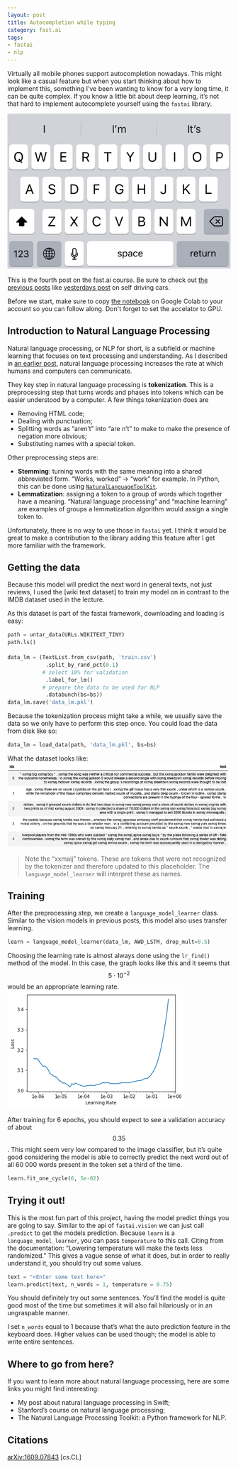 ```yaml
---
layout: post
title: Autocompletion while typing
category: fast.ai
tags:
- fastai
- nlp
---
```


Virtually all mobile phones support autocompletion nowadays. This might look like a casual feature but when you start thinking about how to implement this, something I’ve been wanting to know for a very long time, it can be quite complex. If you know a little bit about deep learning, it’s not that hard to implement autocomplete yourself using the `fastai` library.

![](/assets/images/4/autocomplete.jpg)

This is the fourth post on the fast.ai course. Be sure to check out [the previous posts](http://rickwierenga.com/tag/fastai) like [yesterdays post](https://rickwierenga.com/blog/fast.ai/FastAI2019-3.html) on self driving cars.

Before we start, make sure to copy [the notebook](https://colab.research.google.com/drive/1mOaoYGumLrgg0PAenKJOAq8Wvff1v2SB) on Google Colab to your account so you can follow along. Don't forget to set the accelator to GPU.

## Introduction to Natural Language Processing
Natural language processing, or NLP for short, is a subfield or machine learning that focuses on text processing and understanding. As I described in [an earlier post](https://rickwierenga.com/blog/apple/NaturalLanguage.html), natural language processing increases the rate at which humans and computers can communicate.

They key step in natural language processing is **tokenization**. This is a preprocessing step that turns words and phases into tokens which can be easier understood by a computer. A few things tokenization does are

* Removing HTML code;
* Dealing with punctuation;
* Splitting words as “aren’t” into “are n’t” to make to make the presence of negation more obvious;
* Substituting names with a special token.

Other preprocessing steps are:
* **Stemming**: turning words with the same meaning into a shared abbreviated form. “Works, worked” -> “work” for example. In Python, this can be done using [`NaturalLanguageToolKit`](https://pythonspot.com/nltk-stemming/).
* **Lemmatization**: assigning a token to a group of words which together have a meaning. “Natural language processing” and “machine learning” are examples of groups a lemmatization algorithm would assign a single token to.

Unfortunately, there is no way to use those in `fastai` yet. I think it would be great to make a contribution to the library adding this feature after I get more familiar with the framework.

## Getting the data
Because this model will predict the next word in general texts, not just reviews, I used the [wiki text dataset] to train my model on in contrast to the IMDB dataset used in the lecture.

As this dataset is part of the fastai framework, downloading and loading is easy:
```python
path = untar_data(URLs.WIKITEXT_TINY)
path.ls()

data_lm = (TextList.from_csv(path, 'train.csv')
            .split_by_rand_pct(0.1)
           # select 10% for validation
            .label_for_lm()           
           # prepare the data to be used for NLP
            .databunch(bs=bs))
data_lm.save('data_lm.pkl')
```

Because the tokenization process might take a while, we usually save the data so we only have to perform this step once. You could load the data from disk like so:
```python
data_lm = load_data(path, 'data_lm.pkl', bs=bs)
```

What the dataset looks like:
![](/assets/images/4/1.png)

> Note the “xxmaij” tokens. These are tokens that were not recognized by the tokenizer and therefore updated to this placeholder. The `language_model_learner` will interpret these as names.  

## Training
After the preprocessing step, we create a `language_model_learner` class. Similar to the vision models in previous posts, this model also uses transfer learning.
```python
learn = language_model_learner(data_lm, AWD_LSTM, drop_mult=0.5)
```

Choosing the learning rate is almost always done using the `lr_find()` method of the model. In this case, the graph looks like this and it seems that $$5 \cdot 10 ^{-2}$$ would be an appropriate learning rate.
![](/assets/images/4/2.png)

After training for 6 epochs, you should expect to see a validation accuracy of about $$0.35$$. This might seem very low compared to the image classifier, but it’s quite good considering the model is able to correctly predict the next word out of all 60 000 words present in the token set a third of the time.
```python
learn.fit_one_cycle(6, 5e-02)
```

## Trying it out!
This is the most fun part of this project, having the model predict things you are going to say. Similar to the api of `fastai.vision` we can just call `.predict` to get the models prediction. Because `learn` is a `language_model_learner`, you can pass `temperature` to this call. Citing from the documentation: “Lowering temperature will make the texts less randomized.” This gives a vague sense of what it does, but in order to really understand it, you should try out some values.

```python
text = "<Enter some text here>"
learn.predict(text, n_words = 1, temperature = 0.75)
```

You should definitely try out some sentences. You’ll find the model is quite good most of the time but sometimes it will also fail hilariously or in an ungraspable manner.

I set `n_words` equal to 1 because that’s what the auto prediction feature in the keyboard does. Higher values can be used though; the model is able to write entire sentences.

## Where to go from here?
If you want to learn more about natural language processing, here are some links you might find interesting:
* My post about natural language processing in Swift;
* Stanford’s course on natural language processing;
* The Natural Language Processing Toolkit: a Python framework for NLP.

## Citations
[arXiv:1609.07843](https://arxiv.org/abs/1609.07843) [cs.CL]
